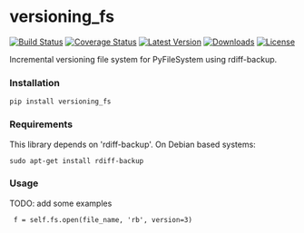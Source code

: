 versioning_fs
=============
[![Build Status](https://travis-ci.org/smartfile/file-versioning.svg?branch=master)](https://travis-ci.org/smartfile/file-versioning)
[![Coverage Status](https://coveralls.io/repos/travcunn/file-versioning/badge.png)](https://coveralls.io/r/travcunn/file-versioning)
[![Latest Version](https://pypip.in/version/versioning_fs/badge.png)](https://pypi.python.org/pypi/versioning_fs/)
[![Downloads](https://pypip.in/download/versioning_fs/badge.png)](https://pypi.python.org/pypi/versioning_fs/)
[![License](https://pypip.in/license/versioning_fs/badge.png)](https://pypi.python.org/pypi/versioning_fs/)

Incremental versioning file system for PyFileSystem using rdiff-backup.


### Installation

    pip install versioning_fs

### Requirements

This library depends on 'rdiff-backup'. On Debian based systems:

    sudo apt-get install rdiff-backup


### Usage
TODO: add some examples

     f = self.fs.open(file_name, 'rb', version=3)
